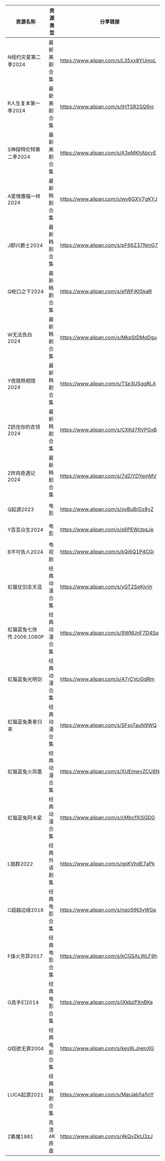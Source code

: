 | 资源名称               | 资源类型   | 分享链接                                 | 发布时间                |
| ------------------ | ------ | ------------------------------------ | ------------------- |
| N纽约灾星第二季2024       | 最新美剧合集 | https://www.alipan.com/s/L35xx8YUmoL | 2024-05-09 14:44:16 |
| R人生复本第一季2024       | 最新美剧合集 | https://www.alipan.com/s/tHTSR2SQ9iq | 2024-05-09 14:46:13 |
| S神探特伦特第二季2024      | 最新美剧合集 | https://www.alipan.com/s/A3eMKhAbcyE | 2024-05-09 16:32:07 |
| A爱情像猫一样2024        | 最新韩剧合集 | https://www.alipan.com/s/wv6GXV7gKYJ | 2024-05-09 09:00:14 |
| J即兴爵士2024          | 最新韩剧合集 | https://www.alipan.com/s/pF66Z37NmG7 | 2024-05-09 08:58:12 |
| Q枪口之下2024          | 最新韩剧合集 | https://www.alipan.com/s/efWFjKt5kaR | 2024-05-09 09:00:12 |
| W无法告白2024          | 最新韩剧合集 | https://www.alipan.com/s/MkpStDMqDgu | 2024-05-09 14:44:10 |
| Y夜限照相馆2024         | 最新韩剧合集 | https://www.alipan.com/s/TSe3USggRLA | 2024-05-09 08:58:15 |
| Z抓住你的衣领2024        | 最新韩剧合集 | https://www.alipan.com/s/CXKd7RVPGxB | 2024-05-09 08:58:13 |
| Z炸鸡奇遇记2024         | 最新韩剧合集 | https://www.alipan.com/s/7dZjYDYemMV | 2024-05-09 08:56:09 |
| Q起源2023            | 电影     | https://www.alipan.com/s/ovBuBrDz8yZ | 2024-05-09 15:42:13 |
| Y芸芸众生2024          | 电影     | https://www.alipan.com/s/s6PEWctpsJe | 2024-05-09 08:54:19 |
| B不可告人2024          | 电视剧    | https://www.alipan.com/s/kQj6Q1P4CGi | 2024-05-09 09:40:09 |
| 虹猫仗剑走天涯            | 经典动漫合集 | https://www.alipan.com/s/yGT2SeKjvVr | 2024-05-09 21:02:15 |
| 虹猫蓝兔七侠传.2006.1080P | 经典动漫合集 | https://www.alipan.com/s/9WMJnF7D4Sq | 2024-05-09 21:02:16 |
| 虹猫蓝兔光明剑            | 经典动漫合集 | https://www.alipan.com/s/47rCVciGdRm | 2024-05-09 21:02:18 |
| 虹猫蓝兔勇者归来           | 经典动漫合集 | https://www.alipan.com/s/SFsoTauN9WQ | 2024-05-09 21:02:20 |
| 虹猫蓝兔火凤凰            | 经典动漫合集 | https://www.alipan.com/s/XUEmwvZCU8N | 2024-05-09 21:02:21 |
| 虹猫蓝兔阿木星            | 经典动漫合集 | https://www.alipan.com/s/cMbcfXiSGDG | 2024-05-09 21:00:13 |
| L狼群2022            | 经典外语剧集 | https://www.alipan.com/s/gpKVhdE7aPk | 2024-05-09 15:04:19 |
| C超越边缘2018          | 经典电影合集 | https://www.alipan.com/s/nqo5tN3vWGp | 2024-05-09 10:24:16 |
| F烽火芳菲2017          | 经典电影合集 | https://www.alipan.com/s/kCGSALWLF9h | 2024-05-09 15:04:17 |
| G高手们2014           | 经典电影合集 | https://www.alipan.com/s/jXkbzPXnBKe | 2024-05-09 10:28:09 |
| Q窃欲无罪2004          | 经典电影合集 | https://www.alipan.com/s/kes9LJremXG | 2024-05-09 14:54:17 |
| LUCA起源2021         | 经典韩剧合集 | https://www.alipan.com/s/MarJab5a5nY | 2024-05-09 15:52:10 |
| Z着魔1981            | 高清4K原盘 | https://www.alipan.com/s/4kQvZktJ3zJ | 2024-05-09 10:22:05 |
